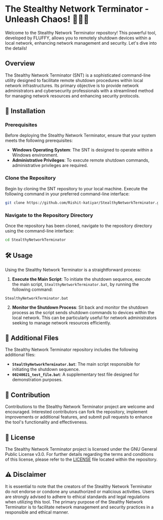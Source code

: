 













# The Stealthy Network Terminator - Unleash Chaos! 🕵️‍♂️💥

Welcome to the Stealthy Network Terminator repository! This powerful tool, developed by FLUFFY, allows you to remotely shutdown devices within a local network, enhancing network management and security. Let's dive into the details!

## Overview

The Stealthy Network Terminator (SNT) is a sophisticated command-line utility designed to facilitate remote shutdown procedures within local network infrastructures. Its primary objective is to provide network administrators and cybersecurity professionals with a streamlined method for managing network resources and enhancing security protocols.

## 🚀 Installation

### Prerequisites

Before deploying the Stealthy Network Terminator, ensure that your system meets the following prerequisites:

- **Windows Operating System**: The SNT is designed to operate within a Windows environment.
- **Administrative Privileges**: To execute remote shutdown commands, administrative privileges are required.

### Clone the Repository

Begin by cloning the SNT repository to your local machine. Execute the following command in your preferred command-line interface:

```bash
git clone https://github.com/Rishit-katiyar/StealthyNetworkTerminator.git
```

### Navigate to the Repository Directory

Once the repository has been cloned, navigate to the repository directory using the command-line interface:

```bash
cd StealthyNetworkTerminator
```

## 🛠️ Usage

Using the Stealthy Network Terminator is a straightforward process:

1. **Execute the Main Script**: To initiate the shutdown sequence, execute the main script, `StealthyNetworkTerminator.bat`, by running the following command:

```batch
StealthyNetworkTerminator.bat
```

2. **Monitor the Shutdown Process**: Sit back and monitor the shutdown process as the script sends shutdown commands to devices within the local network. This can be particularly useful for network administrators seeking to manage network resources efficiently.

## 📁 Additional Files

The Stealthy Network Terminator repository includes the following additional files:

- **`StealthyNetworkTerminator.bat`**: The main script responsible for initiating the shutdown sequence.
- **`00240021_test_file.bat`**: A supplementary test file designed for demonstration purposes.

## 🤝 Contribution

Contributions to the Stealthy Network Terminator project are welcome and encouraged. Interested contributors can fork the repository, implement improvements or additional features, and submit pull requests to enhance the tool's functionality and effectiveness.

## 📝 License

The Stealthy Network Terminator project is licensed under the GNU General Public License v3.0. For further details regarding the terms and conditions of this license, please refer to the [LICENSE](LICENSE) file located within the repository.

## ⚠️ Disclaimer

It is essential to note that the creators of the Stealthy Network Terminator do not endorse or condone any unauthorized or malicious activities. Users are strongly advised to adhere to ethical standards and legal regulations when utilizing this tool. The primary purpose of the Stealthy Network Terminator is to facilitate network management and security practices in a responsible and ethical manner.
